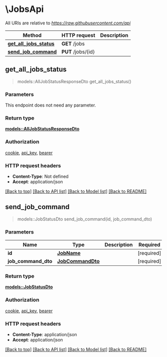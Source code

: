 # \JobsApi

All URIs are relative to *https://raw.githubusercontent.com/api*

Method | HTTP request | Description
------------- | ------------- | -------------
[**get_all_jobs_status**](JobsApi.md#get_all_jobs_status) | **GET** /jobs | 
[**send_job_command**](JobsApi.md#send_job_command) | **PUT** /jobs/{id} | 



## get_all_jobs_status

> models::AllJobStatusResponseDto get_all_jobs_status()


### Parameters

This endpoint does not need any parameter.

### Return type

[**models::AllJobStatusResponseDto**](AllJobStatusResponseDto.md)

### Authorization

[cookie](../README.md#cookie), [api_key](../README.md#api_key), [bearer](../README.md#bearer)

### HTTP request headers

- **Content-Type**: Not defined
- **Accept**: application/json

[[Back to top]](#) [[Back to API list]](../README.md#documentation-for-api-endpoints) [[Back to Model list]](../README.md#documentation-for-models) [[Back to README]](../README.md)


## send_job_command

> models::JobStatusDto send_job_command(id, job_command_dto)


### Parameters


Name | Type | Description  | Required | Notes
------------- | ------------- | ------------- | ------------- | -------------
**id** | [**JobName**](.md) |  | [required] |
**job_command_dto** | [**JobCommandDto**](JobCommandDto.md) |  | [required] |

### Return type

[**models::JobStatusDto**](JobStatusDto.md)

### Authorization

[cookie](../README.md#cookie), [api_key](../README.md#api_key), [bearer](../README.md#bearer)

### HTTP request headers

- **Content-Type**: application/json
- **Accept**: application/json

[[Back to top]](#) [[Back to API list]](../README.md#documentation-for-api-endpoints) [[Back to Model list]](../README.md#documentation-for-models) [[Back to README]](../README.md)

